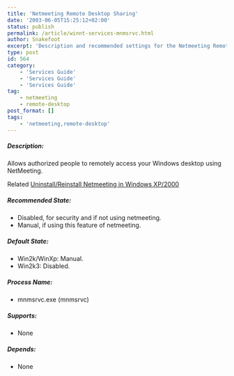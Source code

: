 ```yaml
---
title: 'Netmeeting Remote Desktop Sharing'
date: '2003-06-05T15:25:12+02:00'
status: publish
permalink: /article/winnt-services-mnmsrvc.html
author: Snakefoot
excerpt: 'Description and recommended settings for the Netmeeting Remote Desktop Sharing service.'
type: post
id: 564
category:
    - 'Services Guide'
    - 'Services Guide'
    - 'Services Guide'
tag:
    - netmeeting
    - remote-desktop
post_format: []
tags:
    - 'netmeeting,remote-desktop'
---
```

##### Description:

 Allows authorized people to remotely access your Windows desktop using NetMeeting.  
  
 Related [Uninstall/Reinstall Netmeeting in Windows XP/2000](/article/winnt-install-netmeeting.html)  
  
##### Recommended State:

- Disabled, for security and if not using netmeeting.
- Manual, if using this feature of netmeeting.

##### Default State:

- Win2k/WinXp: Manual.
- Win2k3: Disabled.

##### Process Name:

- mnmsrvc.exe (mnmsrvc)

##### Supports:

- None

##### Depends:

- None